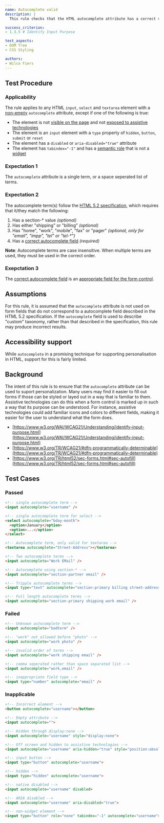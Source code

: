 ```yaml
---
name: Autocomplete valid
description: |
  This rule checks that the HTML autocomplete attribute has a correct value

success_criterion:
- 1.3.5 # Identify Input Purpose

test_aspects:
- DOM Tree
- CSS Styling

authors:
- Wilco Fiers
---
```


## Test Procedure

### Applicability

The rule applies to any HTML `input`, `select` and `textarea` element with a [non-empty](#non-empty) `autocomplete` attribute, except if one of the following is true:

- The element is not [visible on the page](#visible-on-the-page) and not [exposed to assistive technologies](#exposed-to-assistive-technologies)
- The element is an `input` element with a `type` property of `hidden`, `button`, `submit` or `reset`
- The element has a `disabled` or `aria-disabled="true"` attribute
- The element has `tabindex="-1"` and has a [semantic role](#semantic-role) that is not a [widget](https://www.w3.org/TR/wai-aria-1.1/#widget_roles)

### Expectation 1

The `autocomplete` attribute is a single term, or a space seperated list of terms.

### Expectation 2

The autocomplete term(s) follow the [HTML 5.2 specification](https://www.w3.org/TR/html52/sec-forms.html#autofill-detail-tokens), which requires that it/they match the following:

1. Has a section-* value _(optional)_
2. Has either "shipping" or "billing" _(optional)_
3. Has "home", "work", "mobile", "fax" or "pager" _(optional, only for "email", "impp", "tel" or "tel-*")_
4. Has a [correct autocomplete field](#correct-autocomplete-field) _(required)_

**Note**: Autocomplete terms are case insensitive. When multiple terms are used, they must be used in the correct order.

### Exepctation 3

The [correct autocomplete field](#correct-autocomplete-field) is an [appropriate field for the form control](#appropriate-field-for-the-form-control).

## Assumptions

For this rule, it is assumed that the `autocomplete` attribute is not used on form fields that do not correspond to a autocomplete field described in the HTML 5.2 specification. If the `autocomplete` field is used to describe "custom" taxonomy, rather than that described in the specification, this rule may produce incorrect results.

## Accessibility support

While `autocomplete` in a promising technique for supporting personalisation in HTML, support for this is fairly limited. 

## Background

The intent of this rule is to ensure that the `autocomplete` attribute can be used to suport personalization. Many users may find it easier to fill out forms if those can be styled or layed out in a way that is familiar to them. Assistive technologies can do this when a form control is marked up in such a way that its purpose can be understood. For instance, assistive technologies could add familiar icons and colors to different fields, making it easier for the user to understand what the form does. 

- [https://www.w3.org/WAI/WCAG21/Understanding/identify-input-purpose.html](https://www.w3.org/WAI/WCAG21/Understanding/identify-input-purpose.html)
- [https://www.w3.org/TR/WCAG21/#dfn-programmatically-determinable](https://www.w3.org/TR/WCAG21/#dfn-programmatically-determinable)
- [https://www.w3.org/TR/html52/sec-forms.html#sec-autofill](https://www.w3.org/TR/html52/sec-forms.html#sec-autofill)

## Test Cases

### Passed

```html
<!-- single autocomplete term -->
<input autocomplete="username" />
```

```html
<!-- single autocomplete term for select -->
<select autocomplete="bday-month">
  <option>January</option>
  <option>...</option>
</select>
```

```html
<!-- Autocomplete term, only valid for textarea -->
<textarea autocomplete="Street-Address"></textarea>
```

```html
<!-- Two autocomplete terms -->
<input autocomplete="Work EMail" />
```

```html
<!-- Autocomplete using section-* -->
<input autocomplete="section-partner email" />
```

```html
<!-- Tripple autocomplete terms -->
<input type="text" autocomplete="section-primary billing street-address />
```

```html
<!-- Full length autocomplete terms -->
<input autocomplete="section-primary shipping work email" />
```

### Failed

```html
<!-- Unknown autocomplete term -->
<input autocomplete="badterm" />
```

```html
<!-- "work" not allowed before "photo" -->
<input autocomplete="work photo" />
```

```html
<!-- invalid order of terms -->
<input autocomplete="work shipping email" />
```

```html
<!-- comma seperated rather than space separated list -->
<input autocomplete="work,email" />
```

```html
<!-- inappropriate field type -->
<input type="number" autocomplete="email" />
```

### Inapplicable

```html
<!-- Incorrect element -->
<button autocomplete="username"></button>
```

```html
<!-- Empty attribute -->
<input autocomplete="">
```

```html
<!-- Hidden through display:none -->
<input autocomplete="username" style="display:none">
```

```html
<!-- Off screen and hidden to assistive technologies -->
<input autocomplete="username" aria-hidden="true" style="position:absolute; top:-9999em">
```

```html
<!-- input button -->
<input type="button" autocomplete="username">
```

```html
<!-- hidden -->
<input type="hidden" autocomplete="username">
```

```html
<!-- native disabled -->
<input autocomplete="username" disabled>
```

```html
<!-- ARIA disabled -->
<input autocomplete="username" aria-disabled="true">
```

```html
<!-- non-widget element -->
<input type="button" role="none" tabindex="-1" autocomplete="username">
```
